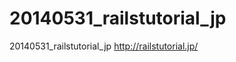 20140531_railstutorial_jp
=========================

20140531_railstutorial_jp http://railstutorial.jp/
